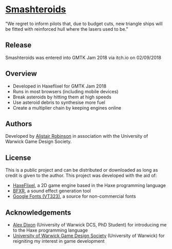 # [Smashteroids](https://nekro.itch.io/smashteroids)

"We regret to inform pilots that, due to budget cuts, new triangle ships will be fitted with reinforced hull where the lasers used to be."

## Release

Smashteroids was entered into GMTK Jam 2018 via itch.io on 02/09/2018

## Overview

* Developed in Haxeflixel for GMTK Jam 2018
* Runs in most browsers (including mobile devices)
* Break asteroids by hitting them at high speeds
* Use asteroid debris to synthesise more fuel
* Create a multiplier chain by keeping engines online

## Authors

Developed by [Alistair Robinson](https://github.com/A-Robinson-8) in association with the University of Warwick Game Design Society.

## License

This is a public project and can be distributed or downloaded as long as credit is given to the author.
This project was developed with the aid of:
* [HaxeFlixel](http://haxeflixel.com/), a 2D game engine based in the Haxe programming language
* [BFXR](https://www.bfxr.net/), a sound effect generation tool
* [Google Fonts (VT323)](https://fonts.google.com/specimen/VT323), a source for non-commercial fonts

## Acknowledgements

* [Alex Dixon](https://warwick.ac.uk/fac/sci/dcs/people/research/u1791135/) (University of Warwick DCS, PhD Student) for introducing me to the Haxe programming language
* [University of Warwick Game Design Society](http://www.warwickgamedesign.co.uk/) (University of Warwick) for reigniting my interest in game development
